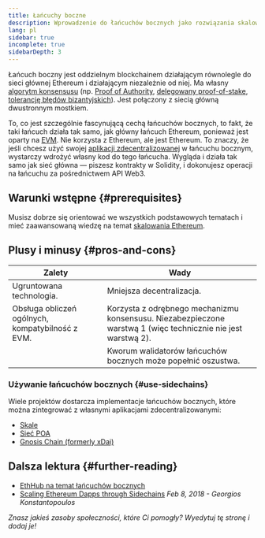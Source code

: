 ```yaml
---
title: Łańcuchy boczne
description: Wprowadzenie do łańcuchów bocznych jako rozwiązania skalowania obecnie wykorzystywanego przez społeczność Ethereum.
lang: pl
sidebar: true
incomplete: true
sidebarDepth: 3
---
```


Łańcuch boczny jest oddzielnym blockchainem działającym równolegle do sieci głównej Ethereum i działającym niezależnie od niej. Ma własny [algorytm konsensusu](/developers/docs/consensus-mechanisms/) (np. [Proof of Authority](https://wikipedia.org/wiki/Proof_of_authority), [delegowany proof-of-stake](https://en.bitcoinwiki.org/wiki/DPoS), [tolerancję błędów bizantyjskich](https://decrypt.co/resources/byzantine-fault-tolerance-what-is-it-explained)). Jest połączony z siecią główną dwustronnym mostkiem.

To, co jest szczególnie fascynującą cechą łańcuchów bocznych, to fakt, że taki łańcuch działa tak samo, jak główny łańcuch Ethereum, ponieważ jest oparty na [EVM](/developers/docs/evm/). Nie korzysta z Ethereum, ale jest Ethereum. To znaczy, że jeśli chcesz użyć swojej [aplikacji zdecentralizowanej](/developers/docs/dapps/) w łańcuchu bocznym, wystarczy wdrożyć własny kod do tego łańcucha. Wygląda i działa tak samo jak sieć główna — piszesz kontrakty w Solidity, i dokonujesz operacji na łańcuchu za pośrednictwem API Web3.

## Warunki wstępne {#prerequisites}

Musisz dobrze się orientować we wszystkich podstawowych tematach i mieć zaawansowaną wiedzę na temat [skalowania Ethereum](/developers/docs/scaling/).

## Plusy i minusy {#pros-and-cons}

| Zalety                                           | Wady                                                                                                          |
| ------------------------------------------------ | ------------------------------------------------------------------------------------------------------------- |
| Ugruntowana technologia.                         | Mniejsza decentralizacja.                                                                                     |
| Obsługa obliczeń ogólnych, kompatybilność z EVM. | Korzysta z odrębnego mechanizmu konsensusu. Niezabezpieczone warstwą 1 (więc technicznie nie jest warstwą 2). |
|                                                  | Kworum walidatorów łańcuchów bocznych może popełnić oszustwa.                                                 |

### Używanie łańcuchów bocznych {#use-sidechains}

Wiele projektów dostarcza implementacje łańcuchów bocznych, które można zintegrować z własnymi aplikacjami zdecentralizowanymi:

- [Skale](https://skale.network/)
- [Sieć POA](https://www.poa.network/)
- [Gnosis Chain (formerly xDai)](https://www.xdaichain.com/)

## Dalsza lektura {#further-reading}

- [EthHub na temat łańcuchów bocznych](https://docs.ethhub.io/ethereum-roadmap/layer-2-scaling/sidechains/)
- [Scaling Ethereum Dapps through Sidechains](https://medium.com/loom-network/dappchains-scaling-ethereum-dapps-through-sidechains-f99e51fff447) _Feb 8, 2018 - Georgios Konstantopoulos_

_Znasz jakieś zasoby społeczności, które Ci pomogły? Wyedytuj tę stronę i dodaj je!_
